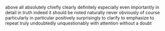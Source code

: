 above all
absolutely
chiefly
clearly
definitely
especially
even
importantly
in detail
in truth
indeed
it should be noted
naturally
never
obviously
of course
particularly 
in particular
positively
surprisingly
to clarify
to emphasize
to repeat
truly
undoubtedly
unquestionably
with attention
without a doubt